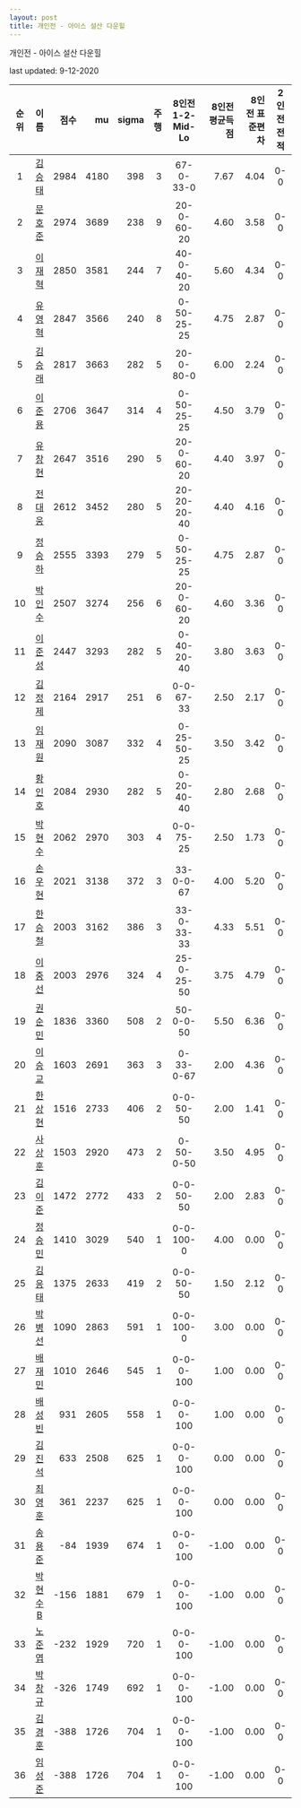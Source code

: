 ```yaml
---
layout: post
title: 개인전 - 아이스 설산 다운힐
---
```



개인전 - 아이스 설산 다운힐


last updated: 9-12-2020

| 순위 | 이름 | 점수 | mu | sigma | 주행 | 8인전 1-2-Mid-Lo | 8인전 평균득점 | 8인전 표준편차 | 2인전 전적 |
|:---:|:---:|---:|---:|---:|---:|:---:|---:|---:|:---:|
| 1 | [김승태](../gimseungtae) | 2984 | 4180 | 398 | 3 | 67-0-33-0 | 7.67 | 4.04 | 0-0 |
| 2 | [문호준](../munhojun) | 2974 | 3689 | 238 | 9 | 20-0-60-20 | 4.60 | 3.58 | 0-0 |
| 3 | [이재혁](../ijaehyeok) | 2850 | 3581 | 244 | 7 | 40-0-40-20 | 5.60 | 4.34 | 0-0 |
| 4 | [유영혁](../yuyeonghyeok) | 2847 | 3566 | 240 | 8 | 0-50-25-25 | 4.75 | 2.87 | 0-0 |
| 5 | [김승래](../gimseungrae) | 2817 | 3663 | 282 | 5 | 20-0-80-0 | 6.00 | 2.24 | 0-0 |
| 6 | [이준용](../ijunyong) | 2706 | 3647 | 314 | 4 | 0-50-25-25 | 4.50 | 3.79 | 0-0 |
| 7 | [유창현](../yuchanghyeon) | 2647 | 3516 | 290 | 5 | 20-0-60-20 | 4.40 | 3.97 | 0-0 |
| 8 | [전대웅](../jeondaewoong) | 2612 | 3452 | 280 | 5 | 20-20-20-40 | 4.40 | 4.16 | 0-0 |
| 9 | [정승하](../jeongseungha) | 2555 | 3393 | 279 | 5 | 0-50-25-25 | 4.75 | 2.87 | 0-0 |
| 10 | [박인수](../bakinsu) | 2507 | 3274 | 256 | 6 | 20-0-60-20 | 4.60 | 3.36 | 0-0 |
| 11 | [이준성](../ijunseong) | 2447 | 3293 | 282 | 5 | 0-40-20-40 | 3.80 | 3.63 | 0-0 |
| 12 | [김정제](../gimjeongje) | 2164 | 2917 | 251 | 6 | 0-0-67-33 | 2.50 | 2.17 | 0-0 |
| 13 | [임재원](../imjaewon) | 2090 | 3087 | 332 | 4 | 0-25-50-25 | 3.50 | 3.42 | 0-0 |
| 14 | [황인호](../hwanginho) | 2084 | 2930 | 282 | 5 | 0-20-40-40 | 2.80 | 2.68 | 0-0 |
| 15 | [박현수](../bakhyeonsu) | 2062 | 2970 | 303 | 4 | 0-0-75-25 | 2.50 | 1.73 | 0-0 |
| 16 | [손우현](../sonuhyeon) | 2021 | 3138 | 372 | 3 | 33-0-0-67 | 4.00 | 5.20 | 0-0 |
| 17 | [한승철](../hanseungcheol) | 2003 | 3162 | 386 | 3 | 33-0-33-33 | 4.33 | 5.51 | 0-0 |
| 18 | [이중선](../ijungseon) | 2003 | 2976 | 324 | 4 | 25-0-25-50 | 3.75 | 4.79 | 0-0 |
| 19 | [권순민](../gweonsoonmin) | 1836 | 3360 | 508 | 2 | 50-0-0-50 | 5.50 | 6.36 | 0-0 |
| 20 | [이승교](../iseunggyo) | 1603 | 2691 | 363 | 3 | 0-33-0-67 | 2.00 | 4.36 | 0-0 |
| 21 | [한상현](../hansanghyeon) | 1516 | 2733 | 406 | 2 | 0-0-50-50 | 2.00 | 1.41 | 0-0 |
| 22 | [사상훈](../sasanghun) | 1503 | 2920 | 473 | 2 | 0-50-0-50 | 3.50 | 4.95 | 0-0 |
| 23 | [김이준](../gimijun) | 1472 | 2772 | 433 | 2 | 0-0-50-50 | 2.00 | 2.83 | 0-0 |
| 24 | [정승민](../jeongseungmin) | 1410 | 3029 | 540 | 1 | 0-0-100-0 | 4.00 | 0.00 | 0-0 |
| 25 | [김응태](../gimeungtae) | 1375 | 2633 | 419 | 2 | 0-0-50-50 | 1.50 | 2.12 | 0-0 |
| 26 | [박병선](../bakbyeongseon) | 1090 | 2863 | 591 | 1 | 0-0-100-0 | 3.00 | 0.00 | 0-0 |
| 27 | [배재민](../baejaemin) | 1010 | 2646 | 545 | 1 | 0-0-0-100 | 1.00 | 0.00 | 0-0 |
| 28 | [배성빈](../baeseongbin) | 931 | 2605 | 558 | 1 | 0-0-0-100 | 1.00 | 0.00 | 0-0 |
| 29 | [김진석](../gimjinseok) | 633 | 2508 | 625 | 1 | 0-0-0-100 | 0.00 | 0.00 | 0-0 |
| 30 | [최영훈](../choiyeonghun) | 361 | 2237 | 625 | 1 | 0-0-0-100 | 0.00 | 0.00 | 0-0 |
| 31 | [송용준](../songyongjun) | -84 | 1939 | 674 | 1 | 0-0-0-100 | -1.00 | 0.00 | 0-0 |
| 32 | [박현수B](../bakhyeonsu-b) | -156 | 1881 | 679 | 1 | 0-0-0-100 | -1.00 | 0.00 | 0-0 |
| 33 | [노준엽](../nojunyeob) | -232 | 1929 | 720 | 1 | 0-0-0-100 | -1.00 | 0.00 | 0-0 |
| 34 | [박창규](../bakchanggyu) | -326 | 1749 | 692 | 1 | 0-0-0-100 | -1.00 | 0.00 | 0-0 |
| 35 | [김경훈](../gimgyeonghun) | -388 | 1726 | 704 | 1 | 0-0-0-100 | -1.00 | 0.00 | 0-0 |
| 36 | [임성준](../imseongjun) | -388 | 1726 | 704 | 1 | 0-0-0-100 | -1.00 | 0.00 | 0-0 |
